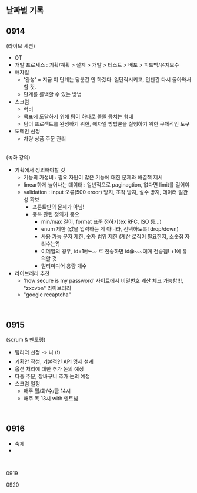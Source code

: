 ## 날짜별 기록

## 0914
(라이브 세션)
* OT
* 개발 프로세스 : 기획/계획 > 설계 > 개발 > 테스트 > 배포 > 피드백/유지보수
* 애자일
	- '완성' = 지금 이 단계는 당분간 안 하겠다. 일단락시키고, 언젠간 다시 돌아와서 할 것.
	- 단계를 롤백할 수 있는 방법
* 스크럼
	- 럭비
	- 목표에 도달하기 위해 팀이 하나로 똘똘 뭉치는 형태
	- 팀이 프로젝트를 완성하기 위한, 애자일 방법론을 실행하기 위한 구체적인 도구
* 도메인 선정
  - 차량 상품 주문 관리
  </br>
(녹화 강의)
* 기획에서 정의해야할 것
  - 기능의 가성비 : 필요 자원이 많은 기능에 대한 문제와 해결책 제시
  - linear하게 늘어나는 데이터 : 일반적으로 paginagtion, 없다면 limit를 걸어야
  - validation : input 오류(500 eroor) 방지, 조작 방지, 실수 방지, 데이터 일관성 확보
	- 프론트만의 문제가 아님! 
	- 중복 관련 정의가 중요
		- min/max 길이, format 표준 정하기(ex RFC, ISO 등...)
		- enum 제한 (값을 입력하는 게 아니라, 선택하도록! drop/down)
		- 사용 가능 문자 제한, 숫자 범위 제한 (계산 로직이 필요한지, 소숫점 자리수는?)
		- 이메일의 경우, id+1@~.~ 로 전송하면 id@~.~에게 전송됨! +1에 유의할 것
		- 멀티미디어 용량 개수
* 라이브러리 추천
  - 'how secure is my password' 사이트에서 비밀번호 계산 체크 가능함!!!, "zxcvbn" 라이브러리
  - "google recaptcha"

</br>

## 0915
(scrum & 멘토링)
* 팀리더 선정 -> 나 (❗️)
* 기획안 작성, 기본적인 API 명세 설계
* 옵션 처리에 대한 추가 논의 예정
* 다중 주문, 장바구니 추가 논의 예정
* 스크럼 일정
  - 매주 월/화/수/금 14시
  - 매주 목 13시 with 멘토님
</br>

## 0916
* 숙제
* 
</br>

0919
</br>

0920
</br>
